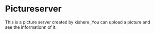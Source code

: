 # Pictureserver
This is a picture server created by kishere ,You can upload a picture and see the informationn of it.
